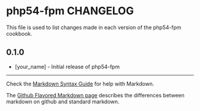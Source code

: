 php54-fpm CHANGELOG
===================

This file is used to list changes made in each version of the php54-fpm cookbook.

0.1.0
-----
- [your_name] - Initial release of php54-fpm

- - -
Check the [Markdown Syntax Guide](http://daringfireball.net/projects/markdown/syntax) for help with Markdown.

The [Github Flavored Markdown page](http://github.github.com/github-flavored-markdown/) describes the differences between markdown on github and standard markdown.
